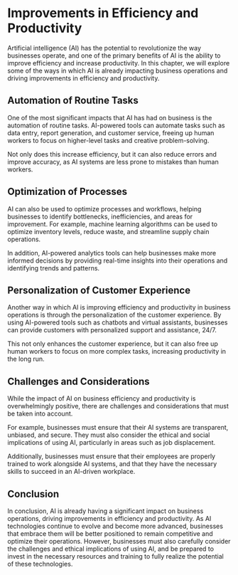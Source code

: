 Improvements in Efficiency and Productivity
================================================================================

Artificial intelligence (AI) has the potential to revolutionize the way businesses operate, and one of the primary benefits of AI is the ability to improve efficiency and increase productivity. In this chapter, we will explore some of the ways in which AI is already impacting business operations and driving improvements in efficiency and productivity.

Automation of Routine Tasks
---------------------------

One of the most significant impacts that AI has had on business is the automation of routine tasks. AI-powered tools can automate tasks such as data entry, report generation, and customer service, freeing up human workers to focus on higher-level tasks and creative problem-solving.

Not only does this increase efficiency, but it can also reduce errors and improve accuracy, as AI systems are less prone to mistakes than human workers.

Optimization of Processes
-------------------------

AI can also be used to optimize processes and workflows, helping businesses to identify bottlenecks, inefficiencies, and areas for improvement. For example, machine learning algorithms can be used to optimize inventory levels, reduce waste, and streamline supply chain operations.

In addition, AI-powered analytics tools can help businesses make more informed decisions by providing real-time insights into their operations and identifying trends and patterns.

Personalization of Customer Experience
--------------------------------------

Another way in which AI is improving efficiency and productivity in business operations is through the personalization of the customer experience. By using AI-powered tools such as chatbots and virtual assistants, businesses can provide customers with personalized support and assistance, 24/7.

This not only enhances the customer experience, but it can also free up human workers to focus on more complex tasks, increasing productivity in the long run.

Challenges and Considerations
-----------------------------

While the impact of AI on business efficiency and productivity is overwhelmingly positive, there are challenges and considerations that must be taken into account.

For example, businesses must ensure that their AI systems are transparent, unbiased, and secure. They must also consider the ethical and social implications of using AI, particularly in areas such as job displacement.

Additionally, businesses must ensure that their employees are properly trained to work alongside AI systems, and that they have the necessary skills to succeed in an AI-driven workplace.

Conclusion
----------

In conclusion, AI is already having a significant impact on business operations, driving improvements in efficiency and productivity. As AI technologies continue to evolve and become more advanced, businesses that embrace them will be better positioned to remain competitive and optimize their operations. However, businesses must also carefully consider the challenges and ethical implications of using AI, and be prepared to invest in the necessary resources and training to fully realize the potential of these technologies.
